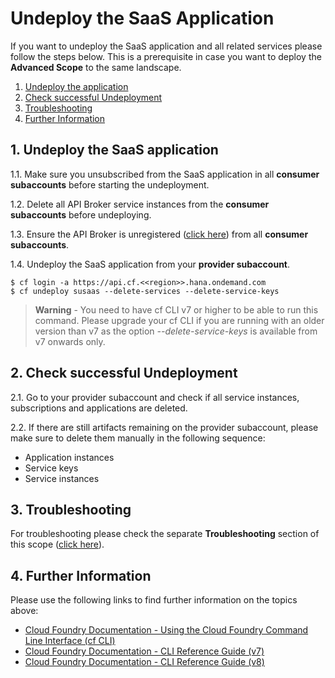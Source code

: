 # Undeploy the SaaS Application

If you want to undeploy the SaaS application and all related services please follow the steps below. This is a prerequisite in case you want to deploy the **Advanced Scope** to the same landscape.   

1. [Undeploy the application](#1-Undeploy-the-application)
2. [Check successful Undeployment](#2-Check-successful-Undeployment)
3. [Troubleshooting](#3-Troubleshooting)
4. [Further Information](#4-Further-Information)


## 1. Undeploy the SaaS application

1.1. Make sure you unsubscribed from the SaaS application in all **consumer subaccounts** before starting the undeployment. 

1.2. Delete all API Broker service instances from the **consumer subaccounts** before undeploying.

1.3. Ensure the API Broker is unregistered ([click here](../8-unsubscribe-consumer-subaccount/README.MD#2-check-successful-unsubscription)) from all **consumer subaccounts**. 

1.4. Undeploy the SaaS application from your **provider subaccount**. 

```
$ cf login -a https://api.cf.<<region>>.hana.ondemand.com
$ cf undeploy susaas --delete-services --delete-service-keys
```

> **Warning** - You need to have cf CLI v7 or higher to be able to run this command. Please upgrade your cf CLI if you are running with an older version than v7 as the option *--delete-service-keys* is available from v7 onwards only.


## 2. Check successful Undeployment

2.1. Go to your provider subaccount and check if all service instances, subscriptions and applications are deleted. 

2.2. If there are still artifacts remaining on the provider subaccount, please make sure to delete them manually in the following sequence:
- Application instances
- Service keys
- Service instances


## 3. Troubleshooting

For troubleshooting please check the separate **Troubleshooting** section of this scope ([click here](../10-troubleshooting/README.MD)).


## 4. Further Information

Please use the following links to find further information on the topics above:

* [Cloud Foundry Documentation - Using the Cloud Foundry Command Line Interface (cf CLI)](https://docs.cloudfoundry.org/cf-cli/)
* [Cloud Foundry Documentation - CLI Reference Guide (v7)](https://cli.cloudfoundry.org/en-US/v7/)
* [Cloud Foundry Documentation - CLI Reference Guide (v8)](https://cli.cloudfoundry.org/en-US/v8/)